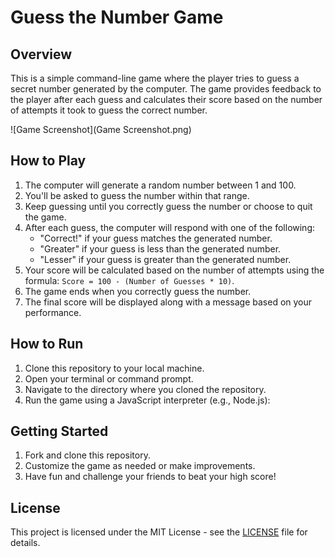 # Guess the Number Game

## Overview
This is a simple command-line game where the player tries to guess a secret number generated by the computer. The game provides feedback to the player after each guess and calculates their score based on the number of attempts it took to guess the correct number.

![Game Screenshot](Game Screenshot.png)

## How to Play
1. The computer will generate a random number between 1 and 100.
2. You'll be asked to guess the number within that range.
3. Keep guessing until you correctly guess the number or choose to quit the game.
4. After each guess, the computer will respond with one of the following:
   - "Correct!" if your guess matches the generated number.
   - "Greater" if your guess is less than the generated number.
   - "Lesser" if your guess is greater than the generated number.
5. Your score will be calculated based on the number of attempts using the formula: `Score = 100 - (Number of Guesses * 10)`.
6. The game ends when you correctly guess the number.
7. The final score will be displayed along with a message based on your performance.

## How to Run
1. Clone this repository to your local machine.
2. Open your terminal or command prompt.
3. Navigate to the directory where you cloned the repository.
4. Run the game using a JavaScript interpreter (e.g., Node.js):

## Getting Started
1. Fork and clone this repository.
2. Customize the game as needed or make improvements.
3. Have fun and challenge your friends to beat your high score!

## License
This project is licensed under the MIT License - see the [LICENSE](LICENSE) file for details.
